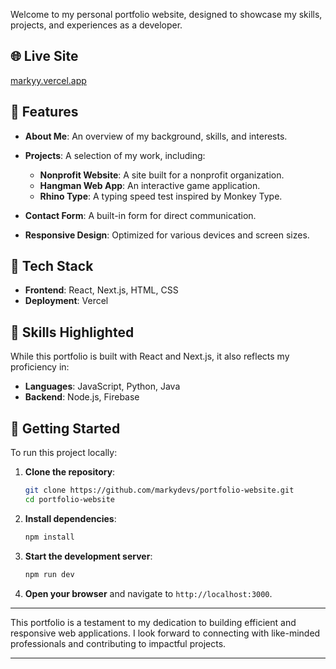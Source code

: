 Welcome to my personal portfolio website, designed to showcase my skills, projects, and experiences as a developer.

## 🌐 Live Site

[markyy.vercel.app](https://markyy.vercel.app/)

## 📁 Features

* **About Me**: An overview of my background, skills, and interests.
* **Projects**: A selection of my work, including:

  * **Nonprofit Website**: A site built for a nonprofit organization.
  * **Hangman Web App**: An interactive game application.
  * **Rhino Type**: A typing speed test inspired by Monkey Type.
* **Contact Form**: A built-in form for direct communication.
* **Responsive Design**: Optimized for various devices and screen sizes.

## 🧰 Tech Stack

* **Frontend**: React, Next.js, HTML, CSS
* **Deployment**: Vercel

## 🧠 Skills Highlighted

While this portfolio is built with React and Next.js, it also reflects my proficiency in:

* **Languages**: JavaScript, Python, Java
* **Backend**: Node.js, Firebase

## 🚀 Getting Started

To run this project locally:

1. **Clone the repository**:

   ```bash
   git clone https://github.com/markydevs/portfolio-website.git
   cd portfolio-website
   ```

2. **Install dependencies**:

   ```bash
   npm install
   ```

3. **Start the development server**:

   ```bash
   npm run dev
   ```

4. **Open your browser** and navigate to `http://localhost:3000`.

---

This portfolio is a testament to my dedication to building efficient and responsive web applications. I look forward to connecting with like-minded professionals and contributing to impactful projects.

---
